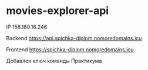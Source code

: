 # movies-explorer-api


IP 158.160.16.246

Backend  https://api.spichka-diplom.nomoredomains.icu

Frontend  https://spichka-diplom.nomoredomains.icu

Добавлен ключ команды Практикума 
